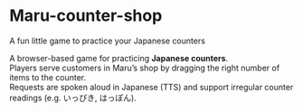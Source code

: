 # Maru-counter-shop
A fun little game to practice your Japanese counters

A browser-based game for practicing **Japanese counters**.  
Players serve customers in Maru’s shop by dragging the right number of items to the counter.  
Requests are spoken aloud in Japanese (TTS) and support irregular counter readings (e.g. いっぴき, はっぽん).  
